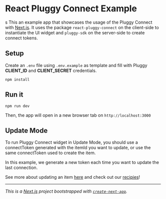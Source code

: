 # React Pluggy Connect Example
s
This an example app that showcases the usage of the Pluggy Connect with [Next.js](https://github.com/vercel/next.js). It uses the package `react-pluggy-connect` on the client-side to instantiate the UI widget and `pluggy-sdk` on the server-side to create connect tokens.

## Setup

Create an `.env` file using `.env.example` as template and fill with Pluggy **CLIENT_ID** and **CLIENT_SECRET** credentials.

```
npm install
```

## Run it

```
npm run dev
```

Then, the app will open in a new browser tab on `http://localhost:3000`

## Update Mode

To run Pluggy Connect widget in Update Mode, you should use a connectToken generated with the itemId you want to update, or use the same connectToken used to create the item.

In this example, we generate a new token each time you want to update the last connection.

See more about updating an item [here](https://docs.pluggy.ai/docs/updating-an-item) and check out our [recipies](https://docs.pluggy.ai/recipes/generate-a-connect-token-with-permissions-to-update-an-existing-item)!

---

_This is a [Next.js](https://nextjs.org/) project bootstrapped with [`create-next-app`](https://github.com/vercel/next.js/tree/canary/packages/create-next-app)._
